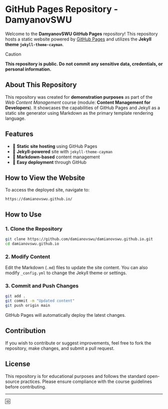 # GitHub Pages Repository - DamyanovSWU

Welcome to the **DamyanovSWU GitHub Pages** repository! This repository hosts a static website powered by [GitHub Pages](https://pages.github.com/) and utilizes the **Jekyll theme `jekyll-theme-cayman`**.

> [!Caution]
> **This repository is public. Do not commit any sensitive data, credentials, or personal information.**

## About This Repository
This repository was created for **demonstration purposes** as part of the _Web Content Management_ course (module: **Content Management for Developers**). It showcases the capabilities of GitHub Pages and Jekyll as a static site generator using Markdown as the primary template rendering language.

## Features
- 📄 **Static site hosting** using GitHub Pages
- 🎨 **Jekyll-powered** site with `jekyll-theme-cayman`
- 📝 **Markdown-based** content management
- 🚀 **Easy deployment** through GitHub

## How to View the Website
To access the deployed site, navigate to:
```
https://damianovswu.github.io/
```

## How to Use
### 1. Clone the Repository
```sh
git clone https://github.com/damianovswu/damianovswu.github.io.git
cd damianovswu.github.io
```

### 2. Modify Content
Edit the Markdown (`.md`) files to update the site content. You can also modify `_config.yml` to change the Jekyll theme or settings.

### 3. Commit and Push Changes
```sh
git add .
git commit -m "Updated content"
git push origin main
```

GitHub Pages will automatically deploy the latest changes.

## Contribution
If you wish to contribute or suggest improvements, feel free to fork the repository, make changes, and submit a pull request.

## License
This repository is for educational purposes and follows the standard open-source practices. Please ensure compliance with the course guidelines before contributing.

---
🆔
